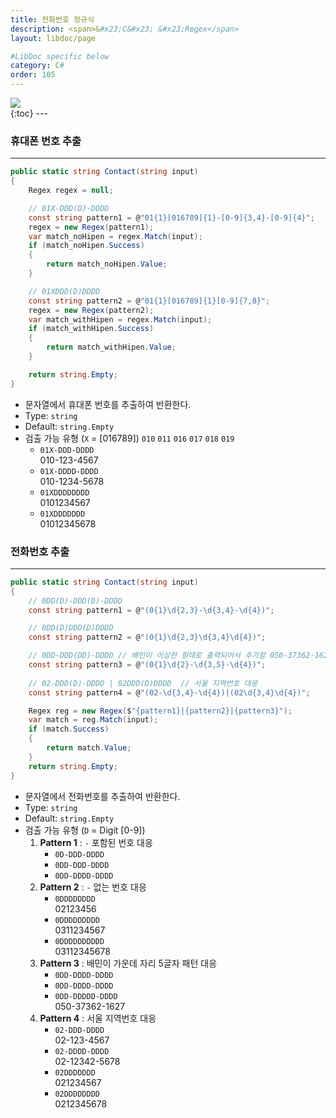 ```yaml
---
title: 전화번호 정규식
description: <span>&#x23;C&#x23; &#x23;Regex</span>
layout: libdoc/page

#LibDoc specific below
category: C#
order: 105
---
```

<div align="left">
    <img src="https://img.shields.io/badge/C%23-512BD4?style=flat&logo=csharp&logoColor=white"/>
</div>
{:toc}
---

### 휴대폰 번호 추출
---
```csharp
public static string Contact(string input)
{
    Regex regex = null;

    // 01X-DDD(D)-DDDD
    const string pattern1 = @"01{1}[016789]{1}-[0-9]{3,4}-[0-9]{4}";
    regex = new Regex(pattern1);
    var match_noHipen = regex.Match(input);
    if (match_noHipen.Success)
    {
        return match_noHipen.Value;
    }

    // 01XDDD(D)DDDD
    const string pattern2 = @"01{1}[016789]{1}[0-9]{7,8}";
    regex = new Regex(pattern2);
    var match_withHipen = regex.Match(input);
    if (match_withHipen.Success)
    {
        return match_withHipen.Value;
    }

    return string.Empty;
}
```
* 문자열에서 휴대폰 번호를 추출하여 반환한다.
* Type: `string`
* Default: `string.Empty`
* 검출 가능 유형 (`X` = [016789]) `010` `011` `016` `017` `018` `019`
  * `01X-DDD-DDDD`<br/>010-123-4567
  * `01X-DDDD-DDDD`<br/>010-1234-5678
  * `01XDDDDDDDD`<br/>0101234567
  * `01XDDDDDDD`<br/>01012345678
  
### 전화번호 추출
---
```csharp
public static string Contact(string input)
{
    // 0DD(D)-DDD(D)-DDDD
    const string pattern1 = @"(0{1}\d{2,3}-\d{3,4}-\d{4})";

    // 0DD(D)DDD(D)DDDD
    const string pattern2 = @"(0{1}\d{2,3}\d{3,4}\d{4})";

    // 0DD-DDD(DD)-DDDD // 배민이 이상한 형태로 출력되어서 추가함 050-37362-1627
    const string pattern3 = @"(0{1}\d{2}-\d{3,5}-\d{4})";
            
    // 02-DDD(D)-DDDD | 02DDD(D)DDDD  // 서울 지역번호 대응
    const string pattern4 = @"(02-\d{3,4}-\d{4})|(02\d{3,4}\d{4})";

    Regex reg = new Regex($"{pattern1}|{pattern2}|{pattern3}");
    var match = reg.Match(input);
    if (match.Success)
    {
        return match.Value;
    }
    return string.Empty;
}
```
* 문자열에서 전화번호를 추출하여 반환한다.
* Type: `string`
* Default: `string.Empty`
* 검출 가능 유형 (`D` = Digit [0-9])
  1. **Pattern 1** : `-` 포함된 번호 대응
      * `0D-DDD-DDDD`
      * `0DD-DDD-DDDD`
      * `0DD-DDDD-DDDD`
  2. **Pattern 2** : `-` 없는 번호 대응
      * `0DDDDDDDD`<br/>02123456
      * `0DDDDDDDDD`<br/>0311234567
      * `0DDDDDDDDDD`<br/>03112345678
  3. **Pattern 3** : 배민이 가운데 자리 5글자 패턴 대응
      * `0DD-DDDD-DDDD`
      * `0DD-DDDD-DDDD`
      * `0DD-DDDDD-DDDD`<br/>050-37362-1627
  4. **Pattern 4** : 서울 지역번호 대응
      * `02-DDD-DDDD`<br/>02-123-4567
      * `02-DDDD-DDDD`<br/>02-12342-5678
      * `02DDDDDDD`<br/>021234567
      * `02DDDDDDDD`<br/>0212345678
